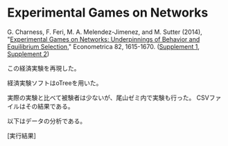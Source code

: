 # Experimental Games on Networks

 G. Charness, F. Feri, M. A. Melendez-Jimenez, and M. Sutter (2014),
   "[Experimental Games on Networks: Underpinnings of Behavior and Equilibrium Selection](http://onlinelibrary.wiley.com/doi/10.3982/ECTA11781/abstract),"
   Econometrica 82, 1615-1670.
   ([Supplement 1](https://www.econometricsociety.org/content/supplement-experimental-games-networks-underpinnings-behavior-and-equilibrium-selection-0),
   [Supplement 2](https://www.econometricsociety.org/content/supplement-experimental-games-networks-underpinnings-behavior-and-equilibrium-selection))

この経済実験を再現した。

経済実験ソフトはoTreeを用いた。

実際の実験と比べて被験者は少ないが、尾山ゼミ内で実験も行った。
CSVファイルはその結果である。

以下はデータの分析である。

[実行結果]
